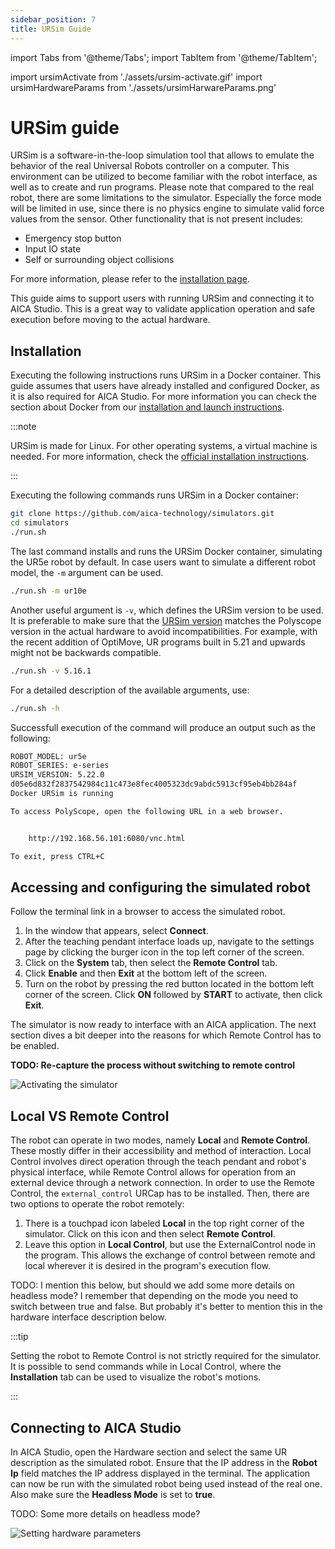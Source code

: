 ```yaml
---
sidebar_position: 7
title: URSim Guide
---
```


import Tabs from '@theme/Tabs';
import TabItem from '@theme/TabItem';

import ursimActivate from './assets/ursim-activate.gif'
import ursimHardwareParams from './assets/ursimHarwareParams.png'

# URSim guide

URSim is a software-in-the-loop simulation tool that allows to emulate the behavior of the real Universal Robots
controller on a computer. This environment can be utilized to become familiar with the robot interface, as well as to
create and run programs. Please note that compared to the real robot, there are some limitations to the simulator.
Especially the force mode will be limited in use, since there is no physics engine to simulate valid force values from
the sensor. Other functionality that is not present includes:

- Emergency stop button
- Input IO state
- Self or surrounding object collisions

For more information, please refer to the
[installation page](https://www.universal-robots.com/download/software-ur-series/simulator-linux/offline-simulator-ur-series-e-series-ur-sim-for-linux-5220/).

This guide aims to support users with running URSim and connecting it to AICA Studio. This is a great way to validate
application operation and safe execution before moving to the actual hardware.

## Installation

Executing the following instructions runs URSim in a Docker container. This guide assumes that users have already
installed and configured Docker, as it is also required for AICA Studio. For more information you can check the section
about Docker from our
[installation and launch instructions](../../getting-started/installation/installation-and-launch.md).

:::note

URSim is made for Linux. For other operating systems, a virtual machine is needed. For more information, check the
[official installation instructions](https://www.universal-robots.com/download/software-ur-series/simulator-non-linux/offline-simulator-ur-series-e-series-ur-sim-for-non-linux-5220/).

:::

Executing the following commands runs URSim in a Docker container:

```bash
git clone https://github.com/aica-technology/simulators.git
cd simulators
./run.sh
```

The last command installs and runs the URSim Docker container, simulating the UR5e robot by default. In case users want
to simulate a different robot model, the `-m` argument can be used.

```bash
./run.sh -m ur10e
```

Another useful argument is `-v`, which defines the URSim version to be used. It is preferable to make sure that the
[URSim version](https://hub.docker.com/r/universalrobots/ursim_e-series/tags) matches the Polyscope version in the
actual hardware to avoid incompatibilities. For example, with the recent addition of OptiMove, UR programs built in 5.21
and upwards might not be backwards compatible.

```bash
./run.sh -v 5.16.1
```

For a detailed description of the available arguments, use:

```bash
./run.sh -h
```

Successfull execution of the command will produce an output such as the following:

```bash
ROBOT_MODEL: ur5e
ROBOT_SERIES: e-series
URSIM_VERSION: 5.22.0
d05e6d832f2837542984c11c473e8fec4005323dc9abdc5913cf95eb4bb284af
Docker URSim is running

To access PolyScope, open the following URL in a web browser.


	http://192.168.56.101:6080/vnc.html

To exit, press CTRL+C
```

## Accessing and configuring the simulated robot

Follow the terminal link in a browser to access the simulated robot.

1. In the window that appears, select **Connect**.
2. After the teaching pendant interface loads up, navigate to the settings page by clicking the burger icon in the top
   left corner of the screen.
3. Click on the **System** tab, then select the **Remote Control** tab.
4. Click **Enable** and then **Exit** at the bottom left of the screen.
5. Turn on the robot by pressing the red button located in the bottom left corner of the screen. Click **ON** followed
   by **START** to activate, then click **Exit**.

The simulator is now ready to interface with an AICA application. The next section dives a bit deeper into the reasons
for which Remote Control has to be enabled.

**TODO: Re-capture the process without switching to remote control**

<div class="text--center">
  <img src={ursimActivate} alt="Activating the simulator" />
</div>

## Local VS Remote Control

The robot can operate in two modes, namely **Local** and **Remote Control**. These mostly differ in their accessibility
and method of interaction. Local Control involves direct operation through the teach pendant and robot's physical
interface, while Remote Control allows for operation from an external device through a network connection. In order to
use the Remote Control, the `external_control` URCap has to be installed. Then, there are two options to operate the
robot remotely:

1. There is a touchpad icon labeled **Local** in the top right corner of the simulator. Click on this icon and then
   select **Remote Control**.
2. Leave this option in **Local Control**, but use the ExternalControl node in the program. This allows the exchange of
   control between remote and local wherever it is desired in the program's execution flow.

TODO: I mention this below, but should we add some more details on headless mode? I remember that depending on the mode
you need to switch between true and false. But probably it's better to mention this in the hardware interface
description below.

:::tip

Setting the robot to Remote Control is not strictly required for the simulator. It is possible to send commands while in
Local Control, where the **Installation** tab can be used to visualize the robot's motions.

:::

## Connecting to AICA Studio

In AICA Studio, open the Hardware section and select the same UR description as the simulated robot. Ensure that the IP
address in the **Robot Ip** field matches the IP address displayed in the terminal. The application can now be run with
the simulated robot being used instead of the real one. Also make sure the **Headless Mode** is set to **true**.

TODO: Some more details on headless mode?

<div class="text--center">
  <img src={ursimHardwareParams} alt="Setting hardware parameters" />
</div>
